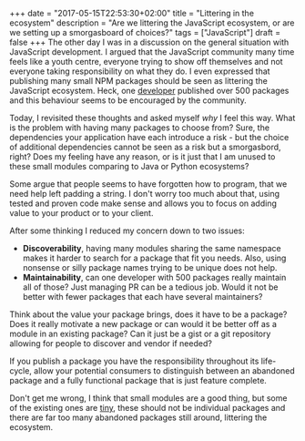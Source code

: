 +++
date = "2017-05-15T22:53:30+02:00"
title = "Littering in the ecosystem"
description = "Are we littering the JavaScript ecosystem, or are we setting up a smorgasboard of choices?"
tags = ["JavaScript"]
draft = false
+++
The other day I was in a discussion on the general situation with JavaScript development. I argued that the JavaScript community many time feels like a youth centre, everyone trying to show off themselves and not everyone taking responsibility on what they do. I even expressed that publishing many small NPM packages should be seen as littering the JavaScript ecosystem. Heck, one [developer](https://www.npmjs.com/~mafintosh) published over 500 packages and this behaviour seems to be encouraged by the community.

Today, I revisited these thoughts and asked myself _why_ I feel this way. What is the problem with having many packages to choose from? Sure, the dependencies your application have each introduce a risk - but the choice of additional dependencies cannot be seen as a risk but a smorgasbord, right? Does my feeling have any reason, or is it just that I am unused to these small modules comparing to Java or Python ecosystems?

Some argue that people seems to have forgotten how to program, that we need help left padding a string. I don't worry too much about that, using tested and proven code make sense and allows you to focus on adding value to your product or to your client.

After some thinking I reduced my concern down to two issues:

* **Discoverability**, having many modules sharing the same namespace makes it harder to search for a package that fit you needs. Also, using nonsense or silly package names trying to be unique does not help.
* **Maintainability**, can one developer with 500 packages really maintain all of those? Just managing PR can be a tedious job. Would it not be better with fewer packages that each have several maintainers?

Think about the value your package brings, does it have to be a package? Does it really motivate a new package or can would it be better off as a module in an existing package? Can it just be a gist or a git repository allowing for people to discover and vendor if needed?

If you publish a package you have the responsibility throughout its life-cycle, allow your potential consumers to distinguish between an abandoned package and a fully functional package that is just feature complete.

Don't get me wrong, I think that small modules are a good thing, but some of the existing ones are [tiny](https://github.com/gummesson/is-empty-object), these should not be individual packages and there are far too many abandoned packages still around, littering the ecosystem.